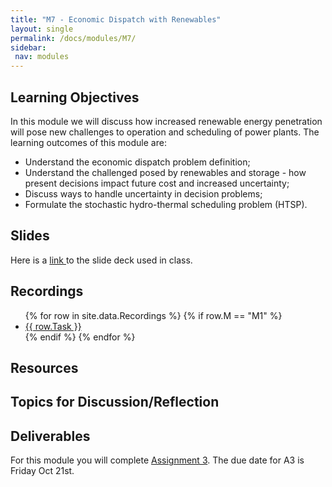 ```yaml
---
title: "M7 - Economic Dispatch with Renewables"
layout: single
permalink: /docs/modules/M7/
sidebar:
 nav: modules
---
```


## Learning Objectives

In this module we will discuss how increased renewable energy penetration will pose new challenges to operation and scheduling of power plants. The learning outcomes of this module are:

* Understand the economic dispatch problem definition;
* Understand the challenged posed by renewables and storage - how present decisions impact future cost and increased uncertainty;
* Discuss ways to handle uncertainty in decision problems;
* Formulate the stochastic hydro-thermal scheduling problem (HTSP).

## Slides

Here is a <a href="/docs/modules/PPTS/PSE_M7_EconomicDispatch.pdf" > link </a> to the slide deck used in class.


## Recordings
  <ul>
  {% for row in site.data.Recordings %}
  {% if row.M == "M1" %}
  <li> <a href="{{ row.link }}" target="_blank">{{ row.Task }}</a></li>
  {% endif %}
  {% endfor %}
  </ul>


## Resources




## Topics for Discussion/Reflection



## Deliverables

For this module you will complete [Assignment 3](...). The due date for A3 is Friday Oct 21st.
